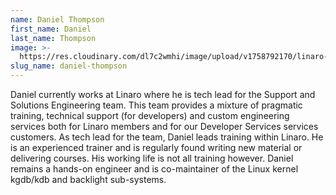 ```yaml
---
name: Daniel Thompson
first_name: Daniel
last_name: Thompson
image: >-
  https://res.cloudinary.com/dl7c2wmhi/image/upload/v1758792170/linaro-website/images/author/daniel-thompson
slug_name: daniel-thompson
---
```


D﻿aniel currently works at Linaro where he is tech lead for the Support and Solutions Engineering team. This team provides a mixture of pragmatic training, technical support (for developers) and custom engineering services both for Linaro members and for our Developer Services services customers. As tech lead for the team, Daniel leads training within Linaro. He is an experienced trainer and is regularly found writing new material or delivering courses. His working life is not all training however. Daniel remains a hands-on engineer and is co-maintainer of the Linux kernel kgdb/kdb and backlight sub-systems.
